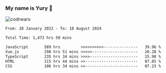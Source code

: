 ### My name is Yury 👋 
![codrwars](https://www.codewars.com/users/litury/badges/micro) 


<!--START_SECTION:waka-->

```txt
From: 28 January 2022 - To: 18 August 2024

Total Time: 1,473 hrs 58 mins

JavaScript       589 hrs         >>>>>>>>>>---------------   39.96 %
Vue.js           298 hrs 51 mins >>>>>--------------------   20.28 %
TypeScript       235 hrs 34 mins >>>>---------------------   15.98 %
HTML             115 hrs 44 mins >>-----------------------   07.85 %
CSS              106 hrs 34 mins >>-----------------------   07.23 %
```

<!--END_SECTION:waka-->

